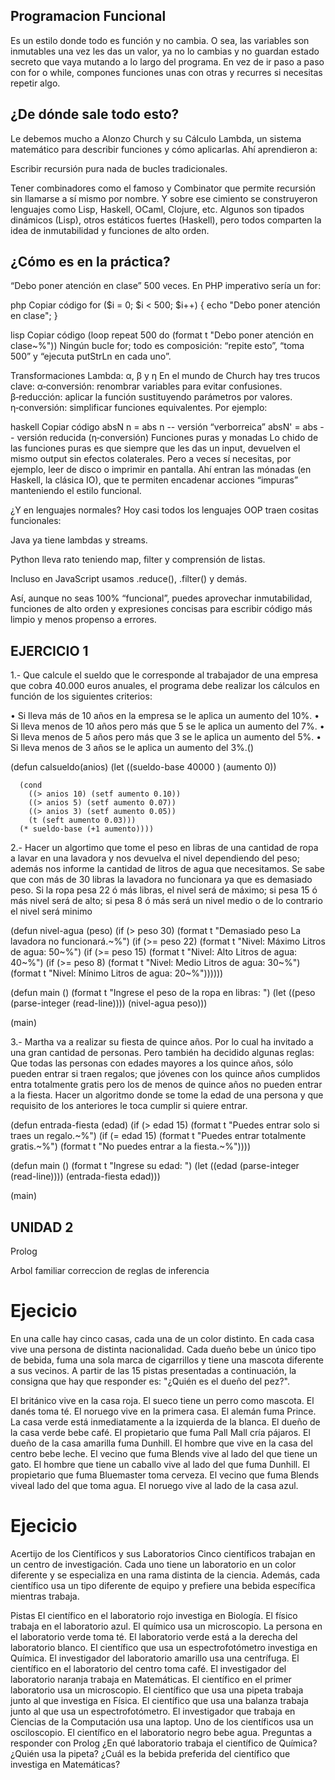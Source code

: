 ## Programacion Funcional 
Es un estilo donde todo es función y no cambia. O sea, las variables son inmutables una vez les das un valor, ya no lo cambias y no guardan estado secreto que vaya mutando a lo largo del programa. En vez de ir paso a paso con for o while, compones funciones unas con otras y recurres si necesitas repetir algo.

## ¿De dónde sale todo esto?
Le debemos mucho a Alonzo Church y su Cálculo Lambda, un sistema matemático para describir funciones y cómo aplicarlas. Ahí aprendieron a:

Escribir recursión pura nada de bucles tradicionales.

Tener combinadores como el famoso  y Combinator que permite recursión sin llamarse a sí mismo por nombre.
Y sobre ese cimiento se construyeron lenguajes como Lisp, Haskell, OCaml, Clojure, etc. Algunos son tipados dinámicos (Lisp), otros estáticos fuertes (Haskell), pero todos comparten la idea de inmutabilidad y funciones de alto orden.

## ¿Cómo es en la práctica?
“Debo poner atención en clase” 500 veces. En PHP imperativo sería un for:

php
Copiar código
for ($i = 0; $i < 500; $i++) {
    echo "Debo poner atención en clase";
}

lisp
Copiar código
(loop repeat 500 do (format t "Debo poner atención en clase~%"))
Ningún bucle for; todo es composición: “repite esto”, “toma 500” y “ejecuta putStrLn en cada uno”.

Transformaciones Lambda: α, β y η
En el mundo de Church hay tres trucos clave:
α‑conversión: renombrar variables para evitar confusiones.
β‑reducción: aplicar la función sustituyendo parámetros por valores.
η‑conversión: simplificar funciones equivalentes. Por ejemplo:

haskell
Copiar código
absN n = abs n       -- versión “verborreica”
absN'   = abs        -- versión reducida (η‑conversión)
Funciones puras y monadas
Lo chido de las funciones puras es que siempre que les das un input, devuelven el mismo output sin efectos colaterales. Pero a veces sí necesitas, por ejemplo, leer de disco o imprimir en pantalla. Ahí entran las mónadas (en Haskell, la clásica IO), que te permiten encadenar acciones “impuras” manteniendo el estilo funcional.

¿Y en lenguajes normales?
Hoy casi todos los lenguajes OOP traen cositas funcionales:

Java ya tiene lambdas y streams.

Python lleva rato teniendo map, filter y comprensión de listas.

Incluso en JavaScript usamos .reduce(), .filter() y demás.

Así, aunque no seas 100% “funcional”, puedes aprovechar inmutabilidad, funciones de alto orden y expresiones concisas para escribir código más limpio y menos propenso a errores.

## EJERCICIO 1
1.- Que calcule el sueldo que le corresponde al trabajador de una
empresa que cobra 40.000 euros anuales, el programa debe realizar los
cálculos en función de los siguientes criterios:

• Si lleva más de 10 años en la empresa se le aplica un aumento del 10%.
• Si lleva menos de 10 años pero más que 5 se le aplica un aumento del
  7%.
• Si lleva menos de 5 años pero más que 3 se le aplica un aumento del
  5%.
• Si lleva menos de 3 años se le aplica un aumento del 3%.()

(defun calsueldo(anios)
    (let ((sueldo-base 40000 )
        (aumento 0))
    
      (cond
        ((> anios 10) (setf aumento 0.10))
        ((> anios 5) (setf aumento 0.07))
        ((> anios 3) (setf aumento 0.05))
        (t (seft aumento 0.03)))
      (* sueldo-base (+1 aumento))))

2.- Hacer un algortimo que tome el peso en libras de una cantidad de
ropa a lavar en una lavadora y nos devuelva el nivel dependiendo del
peso; además nos informe la cantidad de litros de agua que
necesitamos. Se sabe que con más de 30 libras la lavadora no funcionara
ya que es demasiado peso. Si la ropa pesa 22 ó más libras, el nivel será
de máximo; si pesa 15 ó más nivel será de alto; si pesa 8 ó más será un
nivel medio o de lo contrario el nivel será minimo

(defun nivel-agua (peso)
  (if (> peso 30)
      (format t "Demasiado peso La lavadora no funcionará.~%")
      (if (>= peso 22)
          (format t "Nivel: Máximo Litros de agua: 50~%")
          (if (>= peso 15)
              (format t "Nivel: Alto Litros de agua: 40~%")
              (if (>= peso 8)
                  (format t "Nivel: Medio Litros de agua: 30~%")
                  (format t "Nivel: Mínimo Litros de agua: 20~%"))))))

(defun main ()
  (format t "Ingrese el peso de la ropa en libras: ")
  (let ((peso (parse-integer (read-line))))
    (nivel-agua peso)))

(main)


3.- Martha va a realizar su fiesta de quince años. Por lo cual ha
invitado a una gran cantidad de personas. Pero también ha decidido
algunas reglas: Que todas las personas con edades mayores a los quince
años, sólo pueden entrar si traen regalos; que jóvenes con los quince
años cumplidos entra totalmente gratis pero los de menos de quince años
no pueden entrar a la fiesta. Hacer un algoritmo donde se tome la edad
de una persona y que requisito de los anteriores le toca cumplir si
quiere entrar.

(defun entrada-fiesta (edad)
  (if (> edad 15)
      (format t "Puedes entrar solo si traes un regalo.~%")
      (if (= edad 15)
          (format t "Puedes entrar totalmente gratis.~%")
          (format t "No puedes entrar a la fiesta.~%"))))

(defun main ()
  (format t "Ingrese su edad: ")
  (let ((edad (parse-integer (read-line))))
    (entrada-fiesta edad)))

(main)





## UNIDAD 2

Prolog 

Arbol familiar 
correccion de reglas de inferencia 

# Ejecicio 
En una calle hay cinco casas, cada una de un color distinto.  En cada
casa vive una persona de distinta nacionalidad.  Cada dueño bebe un
único tipo de bebida, fuma una sola marca de cigarrillos y tiene una
mascota diferente a sus vecinos.  A partir de las 15 pistas
presentadas a continuación, la consigna que hay que responder es:
"¿Quién es el dueño del pez?".
 
El británico vive en la casa roja.
El sueco tiene un perro como mascota.
El danés toma té.
El noruego vive en la primera casa.
El alemán fuma Prince.
La casa verde está inmediatamente a la izquierda de la blanca.
El dueño de la casa verde bebe café.
El propietario que fuma Pall Mall cría pájaros.
El dueño de la casa amarilla fuma Dunhill.
El hombre que vive en la casa del centro bebe leche.
El vecino que fuma Blends vive al lado del que tiene un gato.
El hombre que tiene un caballo vive al lado del que fuma Dunhill.
El propietario que fuma Bluemaster toma cerveza.
El vecino que fuma Blends viveal lado del que toma agua.
El noruego vive al lado de la casa azul.

# Ejecicio
Acertijo de los Científicos y sus Laboratorios Cinco científicos
trabajan en un centro de investigación. Cada uno tiene un laboratorio en
un color diferente y se especializa en una rama distinta de la
ciencia. Además, cada científico usa un tipo diferente de equipo y
prefiere una bebida específica mientras trabaja.

Pistas El científico en el laboratorio rojo investiga en Biología.  El
físico trabaja en el laboratorio azul.  El químico usa un microscopio.
La persona en el laboratorio verde toma té.  El laboratorio verde está a
la derecha del laboratorio blanco.  El científico que usa un
espectrofotómetro investiga en Química.  El investigador del laboratorio
amarillo usa una centrífuga.  El científico en el laboratorio del centro
toma café.  El investigador del laboratorio naranja trabaja en
Matemáticas.  El científico en el primer laboratorio usa un microscopio.
El científico que usa una pipeta trabaja junto al que investiga en
Física.  El científico que usa una balanza trabaja junto al que usa un
espectrofotómetro.  El investigador que trabaja en Ciencias de la
Computación usa una laptop.  Uno de los científicos usa un osciloscopio.
El científico en el laboratorio negro bebe agua.  Preguntas a responder
con Prolog ¿En qué laboratorio trabaja el científico de Química?  ¿Quién
usa la pipeta?  ¿Cuál es la bebida preferida del científico que
investiga en Matemáticas?
